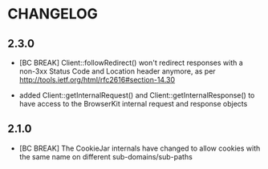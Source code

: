 CHANGELOG
=========

2.3.0
-----

 * [BC BREAK]  Client::followRedirect()  won't redirect responses with
   a non-3xx Status Code and  Location  header anymore, as per 
   http://tools.ietf.org/html/rfc2616#section-14.30

 * added  Client::getInternalRequest()  and  Client::getInternalResponse()  to
   have access to the BrowserKit internal request and response objects

2.1.0
-----

 * [BC BREAK] The CookieJar internals have changed to allow cookies with the
   same name on different sub-domains/sub-paths
